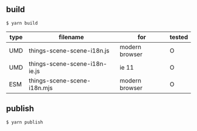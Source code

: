 ## build

`$ yarn build`

| type | filename                                   | for            | tested |
| ---- | ------------------------------------------ | -------------- | ------ |
| UMD  | things-scene-scene-i18n.js    | modern browser | O      |
| UMD  | things-scene-scene-i18n-ie.js | ie 11          | O      |
| ESM  | things-scene-scene-i18n.mjs   | modern browser | O      |

## publish

`$ yarn publish`
